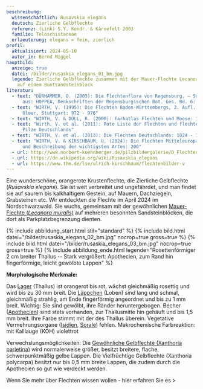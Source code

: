 ```yaml
---
beschreibung:
  wissenschaftlich: Rusavskia elegans
  deutsch: Zierliche Gelbflechte
  referenz: (Link) S.Y. Kondr. & Kärnefelt 2003
  familie: Teloschistaceae
  erlaeuterung: elegans = fein, zierlich
profil:
  aktualisiert: 2024-05-10
  autor_in: Bernd Miggel
hauptbild:
  anzeige: true
  datei: /bilder/rusaskia_elegans_01_bm.jpg
  legende: Zierliche Gelbflechte zusammen mit der Mauer-Flechte Lecanora muralis
    auf einem Buntsandsteinblock
literatur:
  - text: "DÜRHAMMER, O. (2003): Die Flechtenflora von Regensburg. – Sonderdruck
      aus: HOPPEA, Denkschriften der Regensburgischen Bot. Ges. Bd. 6: 338"
  - text: "WIRTH, V. (1995): Die Flechten Baden-Württembergs, 2. Aufl., 1006 S.;
      Ulmer, Stuttgart: 972 - 976"
  - text: "WIRTH, V. & DÜLL, R. (2000): Farbatlas Flechten und Moose: 106"
  - text: "Wirth, V. et al. (2011): Rote Liste der Flechten und flechtenbewohnende
      Pilze Deutschlands"
  - text: "WIRTH, V. et al. (2013): Die Flechten Deutschlands: 1024 - 1026"
  - text: "WIRTH, V. & KIRSCHBAUM, U. (2024): Die Flechten Mitteleuropas. Bestimmung
      und Beschreibung der wichtigsten Arten: 200"
  - url: http://www.norbert-kuehnberger.de/pilzbildergalerie/D_Flechten-Lichenes_-_226_Arten/index.htm
  - url: https://de.wikipedia.org/wiki/Rusavskia_elegans
  - url: https://www.thm.de/lse/ulrich-kirschbaum/flechtenbilder-v
---
```

Eine wunderschöne, orangerote Krustenflechte, die Zierliche Gelbflechte (*Rusavskia elegans*). Sie ist weit verbreitet und ungefährdet, und man findet sie auf saurem bis kalkhaltigem Gestein, auf Mauern, Dachziegeln, Grabsteinen etc. Wir entdeckten die Flechte im April 2024 im Nordschwarzwald. Sie wuchs, gemeinsam mit der gewöhnlichen [Mauer-Flechte (*Lecanora muralis*)](/pilze/lecanora-muralis-mauer-flechte) auf mehreren besonnten Sandsteinblöcken, die dort als Parkplatzbegrenzung dienten.

{% include abbildung_start.html stil="standard" %}
{% include bild.html datei="/bilder/rusaskia_elegans_02_bm.jpg" nocrop=true gross=true %}
{% include bild.html datei="/bilder/rusaskia_elegans_03_bm.jpg" nocrop=true gross=true %}
{% include abbildung_ende.html legende="Rosettenförmiger 2 cm breiter Thallus -- Stark vergrößert: Apothecien, zum Rand hin fingerförmige, leicht gewölbte Lappen" %}

**Morphologische Merkmale:**

Das [Lager](Lager "Glossar") (Thallus) ist orangerot bis rot, wächst gleichmäßig rosettig und wird bis zu 30 mm breit. Die [Läppchen](Lappen "Glossar" ) (Loben) sind lang und schmal, gleichmäßig strahlig, am Ende fingerförmig angeordnet und bis zu 1 mm breit. Wichtig: Sie sind gewölbt, ihre Ränder heruntergebogen. Becher ([Apothecien](Apothecien "Glossar")) sind stets vorhanden, zur Thallusmitte hin gehäuft und bis 1,5 mm breit. Ihre Farbe stimmt mit der des Thallus überein. Vegetative Vermehrungsorgane ([Isidien](Isidien "Glossar"), [Sorale](Sorale "Glossar")) fehlen.
Makrochemische Farbreaktion: mit Kalilauge (KOH) violettrot

Verwechslungsmöglichkeiten:
Die [Gewöhnliche Gelbflechte (Xanthoria parietina)](/pilze/xanthoria-parietina) wird normalerweise größer, besitzt breitere, flache, schwerpunktmäßig gelbe Lappen.
Die Vielfrüchtige Gelbflechte (Xanthoria polycarpa) besitzt nur bis 0,5 mm breite Lappen, die zudem durch die Apothecien so gut wie verdeckt werden.

Wenn Sie mehr über Flechten wissen wollen - hier erfahren Sie es > 